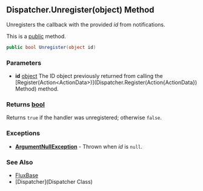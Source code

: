 Dispatcher.Unregister(object) Method
------------------------------------

Unregisters the callback with the provided _id_ from notifications.

This is a [public](https://docs.microsoft.com/dotnet/csharp/language-reference/keywords/public) method.

```c#
public bool Unregister(object id)
```

### Parameters
* __id__ [object](https://docs.microsoft.com/dotnet/api/system.object)
The ID object previously returned from calling the [Register(Action\<ActionData\>)](Dispatcher.Register(Action{ActionData}) Method) method.

### Returns [bool](https://docs.microsoft.com/dotnet/api/system.boolean)
Returns `true` if the handler was unregistered; otherwise `false`.

### Exceptions
* __[ArgumentNullException](https://docs.microsoft.com/dotnet/api/system.argumentnullexception)__ - Thrown when _id_ is `null`.

### See Also
* [FluxBase](index)
* [Dispatcher](Dispatcher Class)